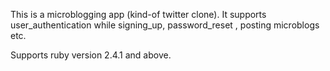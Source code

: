 This is a microblogging app (kind-of twitter clone).
It supports user_authentication while signing_up, password_reset , posting microblogs etc.

Supports ruby version 2.4.1 and above.
